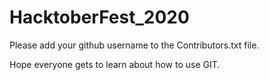 # HacktoberFest_2020

Please add your github username to the Contributors.txt file.

Hope everyone gets to learn about how to use GIT.